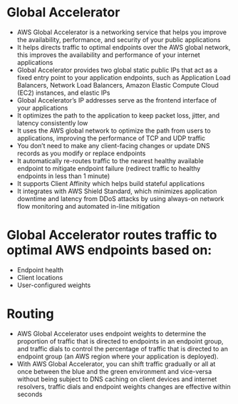 
# Global Accelerator
- AWS Global Accelerator is a networking service that helps you improve the availability, performance, and security of 
  your public applications
- It helps directs traffic to optimal endpoints over the AWS global network, this improves the availability and 
  performance of your internet applications
- Global Accelerator provides two global static public IPs that act as a fixed entry point to your application endpoints, 
  such as Application Load Balancers, Network Load Balancers, Amazon Elastic Compute Cloud (EC2) instances, and elastic IPs
- Global Accelerator’s IP addresses serve as the frontend interface of your applications
- It optimizes the path to the application to keep packet loss, jitter, and latency consistently low
- It uses the AWS global network to optimize the path from users to applications, improving the performance of TCP and 
  UDP traffic
- You don’t need to make any client-facing changes or update DNS records as you modify or replace endpoints
- It automatically re-routes traffic to the nearest healthy available endpoint to mitigate endpoint failure (redirect 
  traffic to healthy endpoints in less than 1 minute)
- It supports Client Affinity which helps build stateful applications
- It integrates with AWS Shield Standard, which minimizes application downtime and latency from DDoS attacks by using 
  always-on network flow monitoring and automated in-line mitigation
# Global Accelerator routes traffic to optimal AWS endpoints based on:
- Endpoint health
- Client locations
- User-configured weights
# Routing
- AWS Global Accelerator uses endpoint weights to determine the proportion of traffic that is directed to endpoints in 
  an endpoint group, and traffic dials to control the percentage of traffic that is directed to an endpoint group 
  (an AWS region where your application is deployed).
- With AWS Global Accelerator, you can shift traffic gradually or all at once between the blue and the green environment 
  and vice-versa without being subject to DNS caching on client devices and internet resolvers, traffic dials and endpoint 
  weights changes are effective within seconds